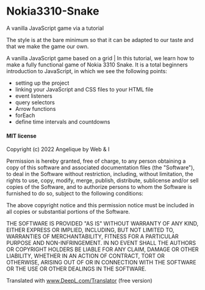 # Nokia3310-Snake
A vanilla JavaScript game via a tutorial

The style is at the bare minimum so that it can be adapted to our taste and that we make the game our own.

A vanilla JavaScript game based on a grid | In this tutorial, we learn how to make a fully functional game of Nokia 3310 Snake. It is a total beginners introduction to JavaScript, in which we see the following points:

* setting up the project
* linking your JavaScript and CSS files to your HTML file
* event listeners
* query selectors
* Arrow functions
* forEach
* define time intervals and countdowns


#### MIT license

Copyright (c) 2022 Angelique by Web & I

Permission is hereby granted, free of charge, to any person obtaining a copy of this software and associated documentation files (the "Software"), to deal in the Software without restriction, including, without limitation, the rights to use, copy, modify, merge, publish, distribute, sublicense and/or sell copies of the Software, and to authorize persons to whom the Software is furnished to do so, subject to the following conditions:

The above copyright notice and this permission notice must be included in all copies or substantial portions of the Software.


THE SOFTWARE IS PROVIDED "AS IS" WITHOUT WARRANTY OF ANY KIND, EITHER EXPRESS OR IMPLIED, INCLUDING, BUT NOT LIMITED TO, WARRANTIES OF MERCHANTABILITY, FITNESS FOR A PARTICULAR PURPOSE AND NON-INFRINGEMENT. IN NO EVENT SHALL THE AUTHORS OR COPYRIGHT HOLDERS BE LIABLE FOR ANY CLAIM, DAMAGE OR OTHER LIABILITY, WHETHER IN AN ACTION OF CONTRACT, TORT OR OTHERWISE, ARISING OUT OF OR IN CONNECTION WITH THE SOFTWARE OR THE USE OR OTHER DEALINGS IN THE SOFTWARE.

Translated with www.DeepL.com/Translator (free version)